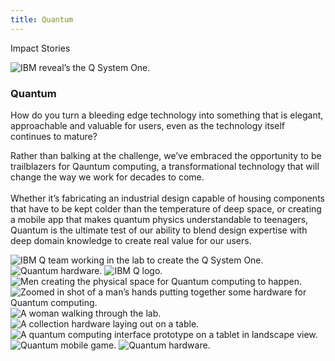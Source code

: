 ```yaml
---
title: Quantum
---
```


<back-link to="/impact">Impact Stories</back-link>

<grid classname="background-bleed">
<column lg="16">

![IBM reveal’s the Q System One.](/images/Image_1.png)

</column>
</grid>

<grid background="gray-10">
<column md="2" lg="4">

### Quantum

</column>

<column md="5" lg="8">

<p size="lg">How do you turn a bleeding edge technology into something that is elegant, approachable and valuable for users, even as the technology itself continues to mature?</p>

<p size="lg">Rather than balking at the challenge, we’ve embraced the opportunity to be trailblazers for Qauntum computing, a transformational technology that will change the way we work for decades to come.<br><br>Whether it’s fabricating an industrial design capable of housing components that have to be kept colder than the temperature of deep space, or creating a mobile app that makes quantum physics understandable to teenagers, Quantum is the ultimate test of our ability to blend design expertise with deep domain knowledge to create real value for our users.</p>

<icon name="PlexArrowDown"></icon>

</column>
</grid>

<grid background="gray-10">
<column bleed={true} lg="12" offset_lg="4">

<img alt="IBM Q team working in the lab to create the Q System One." src="images/Image_2.png">

</column>
<column bleed={true} md="5" lg="8" offset_lg="4">

<img alt="Quantum hardware." src="images/Image_3.png">

</column>
<column bleed={true} md="3" lg="4">

<img alt="IBM Q logo." src="images/Image_4.png">

</column>
<column bleed={true} md="4" lg="6" offset_lg="4">

<img alt="Men creating the physical space for Quantum computing to happen." src="images/Image_5.png">

</column>
<column bleed={true} md="4" lg="6">

<img alt="Zoomed in shot of a man’s hands putting together some hardware for Quantum computing." src="images/Image_6.png">

</column>
<column bleed={true} md="5" lg="8" offset_lg="4">

<img alt="A woman walking through the lab." src="images/Image_7.png">

</column>
<column bleed={true} md="3" lg="4">

<img alt="A collection hardware laying out on a table." src="images/Image_8.png">

</column>
<column bleed={true} md="3" lg="4" offset_lg="4">

<img alt="A quantum computing interface prototype on a tablet in landscape view." src="images/Image_9.png">

</column>
<column bleed={true} md="5" lg="8"">

<img alt="Quantum mobile game." src="images/Image_10.png">

</column>
<column bleed={true} md="5" lg="8" offset_lg="4">

<img alt="Quantum hardware." src="images/Image_11.png">

</column>
</grid>

